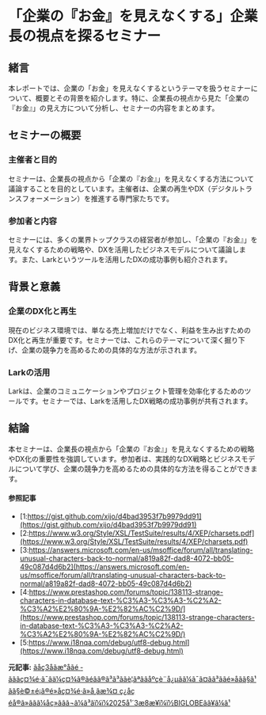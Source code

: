 # 「企業の『お金』を見えなくする」企業長の視点を探るセミナー

## 緒言

本レポートでは、企業の「お金」を見えなくするというテーマを扱うセミナーについて、概要とその背景を紹介します。特に、企業長の視点から見た「企業の『お金』」の見え方について分析し、セミナーの内容をまとめます。

## セミナーの概要

### 主催者と目的
セミナーは、企業長の視点から「企業の『お金』」を見えなくする方法について議論することを目的としています。主催者は、企業の再生やDX（デジタルトランスフォーメーション）を推進する専門家たちです。

### 参加者と内容
セミナーには、多くの業界トップクラスの経営者が参加し、「企業の『お金』」を見えなくするための戦略や、DXを活用したビジネスモデルについて議論します。また、Larkというツールを活用したDXの成功事例も紹介されます。

## 背景と意義

### 企業のDX化と再生
現在のビジネス環境では、単なる売上増加だけでなく、利益を生み出すためのDX化と再生が重要です。セミナーでは、これらのテーマについて深く掘り下げ、企業の競争力を高めるための具体的な方法が示されます。

### Larkの活用
Larkは、企業のコミュニケーションやプロジェクト管理を効率化するためのツールです。セミナーでは、Larkを活用したDX戦略の成功事例が共有されます。

## 結論

本セミナーは、企業長の視点から「企業の『お金』」を見えなくするための戦略やDX化の重要性を強調しています。参加者は、実践的なDX戦略とビジネスモデルについて学び、企業の競争力を高めるための具体的な方法を得ることができます。

#### 参照記事
- [1:https://gist.github.com/xijo/d4bad3953f7b9979dd91](https://gist.github.com/xijo/d4bad3953f7b9979dd91)
- [2:https://www.w3.org/Style/XSL/TestSuite/results/4/XEP/charsets.pdf](https://www.w3.org/Style/XSL/TestSuite/results/4/XEP/charsets.pdf)
- [3:https://answers.microsoft.com/en-us/msoffice/forum/all/translating-unusual-characters-back-to-normal/a819a82f-dad8-4072-bb05-49c087d4d6b2](https://answers.microsoft.com/en-us/msoffice/forum/all/translating-unusual-characters-back-to-normal/a819a82f-dad8-4072-bb05-49c087d4d6b2)
- [4:https://www.prestashop.com/forums/topic/138113-strange-characters-in-database-text-%C3%A3-%C3%A3-%C2%A2-%C3%A2%E2%80%9A-%E2%82%AC%C2%9D/](https://www.prestashop.com/forums/topic/138113-strange-characters-in-database-text-%C3%A3-%C3%A3-%C2%A2-%C3%A2%E2%80%9A-%E2%82%AC%C2%9D/)
- [5:https://www.i18nqa.com/debug/utf8-debug.html](https://www.i18nqa.com/debug/utf8-debug.html)


**元記事:** [ãåç3åãæ°åãé ­ãããç¤¾é·ã¯âä¼ç¤¾ã®ãéâã®ã³ã³ããè¦ãªããåºçè¨å¿µãã¼ã¯ã¤ãã³ããé»å­ãã§ã¹ãã§è©±é¡ã®é»å­ç¤¾é·ã»å¸ãæ¾¤ ç¿åç éå®ã»ããã¼åç»ããã¬ã¼ã³ãï¼ï¼2025å¹´3æ8æ¥ï¼ï½BIGLOBEãã¥ã¼ã¹](https://news.biglobe.ne.jp/economy/0308/prt_250308_4261956848.html)